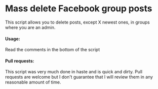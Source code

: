 # Mass delete Facebook group posts
This script allows you to delete posts, except X newest ones, in groups where you are an admin.

#### Usage:
Read the comments in the bottom of the script


#### Pull requests:
This script was very much done in haste and is quick and dirty. Pull requests are welcome but I don't guarantee that I will review them in any reasonable amount of time.


